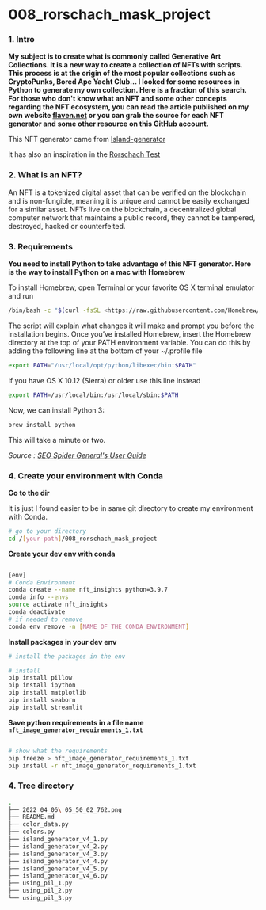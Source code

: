 # 008_rorschach_mask_project

### 1. Intro

**My subject is to create what is commonly called Generative Art Collections. It is a new way to create a collection of NFTs with scripts. This process is at the origin of the most popular collections such as CryptoPunks, Bored Ape Yacht Club... I looked for some resources in Python to generate my own collection. Here is a fraction of this search. For those who don't know what an NFT and some other concepts regarding the NFT ecosystem, you can read the article published on my own website [flaven.net](https://flaven.fr/) or you can grab the source for each NFT generator and some other resource on this GitHub account.**

This NFT generator came from [Island-generator](https://github.com/DavidKohler/Inkblot)

It has also an inspiration in the [Rorschach Test](https://en.wikipedia.org/wiki/Rorschach_test)


### 2. What is an NFT?

An NFT is a tokenized digital asset that can be verified on the blockchain and is non-fungible, meaning it is unique and cannot be easily exchanged for a similar asset. NFTs live on the blockchain, a decentralized global computer network that maintains a public record, they cannot be tampered, destroyed, hacked or counterfeited.

### 3. Requirements

**You need to install Python to take advantage of this NFT generator. Here is the way to install Python on a mac with Homebrew**

To install Homebrew, open Terminal or your favorite OS X terminal emulator and run

```bash
/bin/bash -c "$(curl -fsSL <https://raw.githubusercontent.com/Homebrew/install/master/install.sh>)"
```

The script will explain what changes it will make and prompt you before the installation begins. Once you’ve installed Homebrew, insert the Homebrew directory at the top of your PATH environment variable. You can do this by adding the following line at the bottom of your ~/.profile file

```bash
export PATH="/usr/local/opt/python/libexec/bin:$PATH"
```

If you have OS X 10.12 (Sierra) or older use this line instead

```bash
export PATH=/usr/local/bin:/usr/local/sbin:$PATH
```

Now, we can install Python 3:

```bash
brew install python
```

This will take a minute or two.

*Source : [SEO Spider General's User Guide](https://docs.python-guide.org/starting/install3/osx/)*

### 4. Create your environment with Conda

**Go to the dir**

It is just I found easier to be in same git directory to create my environment with Conda.

```bash
# go to your directory
cd /[your-path]/008_rorschach_mask_project
```

**Create your dev env with conda**

```bash

[env]
# Conda Environment
conda create --name nft_insights python=3.9.7
conda info --envs
source activate nft_insights
conda deactivate
# if needed to remove
conda env remove -n [NAME_OF_THE_CONDA_ENVIRONMENT]

```

**Install packages in your dev env**

```bash
# install the packages in the env

# install
pip install pillow
pip install ipython
pip install matplotlib
pip install seaborn
pip install streamlit

```

**Save python requirements in a file name `nft_image_generator_requirements_1.txt`**

```bash

# show what the requirements
pip freeze > nft_image_generator_requirements_1.txt
pip install -r nft_image_generator_requirements_1.txt

```

### 4. Tree directory


```bash
.
├── 2022_04_06\ 05_50_02_762.png
├── README.md
├── color_data.py
├── colors.py
├── island_generator_v4_1.py
├── island_generator_v4_2.py
├── island_generator_v4_3.py
├── island_generator_v4_4.py
├── island_generator_v4_5.py
├── island_generator_v4_6.py
├── using_pil_1.py
├── using_pil_2.py
└── using_pil_3.py
```

<!-- 
## VIDEOS

[Python, Screaming Frog, SEO, Automate, POC Part 1 Manipulating Data with Streamlit & SQLite with the help of SQLAlchemy](https://www.youtube.com/watch?v=6R0HYHIVVUQ)
[![Python, Screaming Frog, SEO, Automate, POC Part 1 Manipulating Data with Streamlit & SQLite with the help of SQLAlchemy](howto_python_automate_screaming_frog_using_sql_lite_streamlit_good_001.png)](https://www.youtube.com/watch?v=6R0HYHIVVUQ)

[Python, Screaming Frog, SEO, Automate, POC Part 2 Creating Database in SQLite with Streamlit and SQLAlchemy](https://www.youtube.com/watch?v=i_WrW5-i2wY)
[![Python, Screaming Frog, SEO, Automate, POC Part 2 Creating Database in SQLite with Streamlit and SQLAlchemy](howto_python_automate_screaming_frog_using_sql_lite_streamlit_002.png)](https://www.youtube.com/watch?v=i_WrW5-i2wY)

[Python, Screaming Frog, SEO, Automate, POC Part 3 Creating Database in SQLite with Streamlit and SQLAlchemy](https://www.youtube.com/watch?v=PMC36ZGDWQ8)
[![Python, Screaming Frog, SEO, Automate, POC Part 3 Creating Database in SQLite with Streamlit and SQLAlchemy](howto_python_automate_screaming_frog_using_the_streamlit_003.png)](https://www.youtube.com/watch?v=PMC36ZGDWQ8)
 -->
